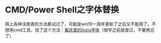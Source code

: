 # CMD/Power Shell之字体替换


<!--more-->

网上各种注册表的方法都试过了，可能是win10一周年更新了之后又不能用了。不想用cmd工具，找了这个方法：[看这里的Inziu字体](https://www.zhihu.com/question/36344262%20%E7%9F%A5%E4%B9%8E%E9%93%BE%E6%8E%A5)（很早之前就查过，不要再忘了）
